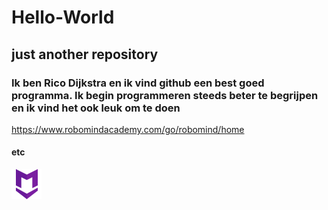 # Hello-World
## just another repository
### Ik ben Rico Dijkstra en ik vind github een best goed programma. Ik begin programmeren steeds beter te begrijpen en ik vind het ook leuk om te doen
<https://www.robomindacademy.com/go/robomind/home>
#### etc
![alt text](https://github.com/adam-p/markdown-here/raw/master/src/common/images/icon48.png "Logo Title Text 1")
